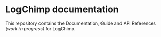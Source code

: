 # LogChimp documentation

This repository contains the Documentation, Guide and API References _(work in progress)_ for LogChimp.
